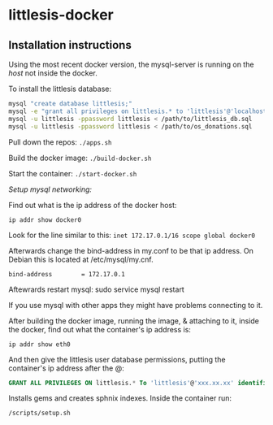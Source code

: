 # littlesis-docker

## Installation instructions

Using the most recent docker version, the mysql-server is running on the _host_ not inside the docker. 

To install the littlesis database:

``` bash
mysql "create database littlesis;"
mysql -e "grant all privileges on littlesis.* to 'littlesis'@'localhost' identified by 'password';"
mysql -u littlesis -ppassword littlesis < /path/to/littlesis_db.sql
mysql -u littlesis -ppassword littlesis < /path/to/os_donations.sql
```

Pull down the repos: ``` ./apps.sh ```

Build the docker image: ``` ./build-docker.sh ```

Start the container: ``` ./start-docker.sh ``` 

*Setup mysql networking:*

Find out what is the ip address of the docker host:

```
ip addr show docker0

```
Look for the line similar to this: ``` inet 172.17.0.1/16 scope global docker0 ```

Afterwards change the bind-address in my.conf to be that ip address. On Debian this is located at /etc/mysql/my.cnf.

```
bind-address		= 172.17.0.1
```

Aftewrards restart mysql: sudo service mysql restart

If you use mysql with other apps they might have problems connecting to it. 

After building the docker image, running the image, & attaching to it, inside the docker, find out what the container's ip address is:

``` 
ip addr show eth0
```

And then give the littlesis user database permissions, putting the container's ip address after the @:

``` sql
GRANT ALL PRIVILEGES ON littlesis.* To 'littlesis'@'xxx.xx.xx' identified by 'password';

```

Installs gems and creates sphnix indexes. Inside the container run:

``` bash
/scripts/setup.sh
```


